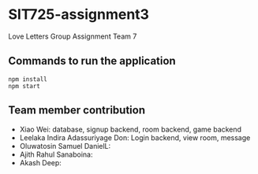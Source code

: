 # SIT725-assignment3
Love Letters Group Assignment Team 7
## Commands to run the application
```
npm install
npm start
```
## Team member contribution
* Xiao Wei: database, signup backend, room backend, game backend
* Leelaka Indira Adassuriyage Don: Login backend, view room, message
* Oluwatosin Samuel DanielL:
* Ajith Rahul Sanaboina:
* Akash Deep:
